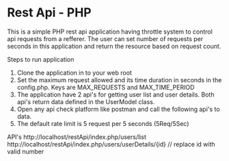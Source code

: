 # Rest Api - PHP

This is a simple PHP rest api application having throttle system to control api requests from a refferer. The user can set number of requests per seconds in this application and return the resource based on request count.

Steps to run application
1. Clone the application in to your web root
2. Set the maximum request allowed and its time duration in seconds in the config.php. Keys are MAX_REQUESTS and MAX_TIME_PERIOD
3. The application have 2 api's for getting user list and user details. Both api's return data defined in the UserModel class.
4. Open any api check platform like postman and call the following api's to data.
5. The default rate limit is 5 request per 5 seconds (5Req/5Sec)

API's
http://localhost/restApi/index.php/users/list
http://localhost/restApi/index.php/users/userDetails/{id} // replace id with valid number
